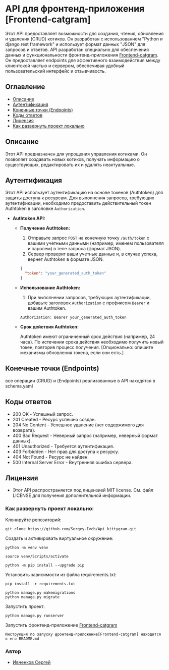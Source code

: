 # API для фронтенд-приложения [Frontend-catgram]

Этот API предоставляет возможности для создания, чтения, обновления и удаления (CRUD) котиков. Он разработан с использованием "Python и django rest framework" и использует формат данных "JSON" для запросов и ответов. API разработан специально для обеспечения данных и функциональности фронтенд-приложения [Frontend-catgram](https://github.com/Sergey-Ivch/Frontend-catgram). Он предоставляет endpoints для эффективного взаимодействия между клиентской частью и сервером, обеспечивая удобный пользовательский интерфейс и отзывчивость.

## Оглавление

*   [Описание](#описание)
*   [Аутентификация](#аутентификация)
*   [Конечные точки (Endpoints)](#конечные-точки-endpoints)
*   [Коды ответов](#коды-ответов)
*   [Лицензия](#лицензия)
*   [Как развернуть проект локально](#Как-развернуть-проект-локально)

## Описание

Этот API предназначен для упрощения управления котиками. Он позволяет создавать новых котиков, получать информацию о существующих, редактировать их и удалять неактуальные.

## Аутентификация

Этот API использует аутентификацию на основе токенов (Authtoken) для защиты доступа к ресурсам.  Для выполнения запросов, требующих аутентификации, необходимо предоставить действительный токен Authtoken в заголовке `Authorization`.

*   **Authtoken API:**

    *   **Получение Authtoken:**

        1.  Отправьте запрос `POST` на конечную точку `/auth/token` с вашими учетными данными (например, именем пользователя и паролем) в теле запроса (формат JSON).
        2.  Сервер проверит ваши учетные данные и, в случае успеха, вернет Authtoken в формате JSON.

        ```json
        {
          "token": "your_generated_auth_token"
        }
        ```

    *   **Использование Authtoken:**

        1.  При выполнении запросов, требующих аутентификации, добавьте заголовок `Authorization` с префиксом `Bearer` и вашим Authtoken.

        ```
        Authorization: Bearer your_generated_auth_token
        ```

    *   **Срок действия Authtoken:**

        Authtoken имеют ограниченный срок действия (например, 24 часа).  По истечении срока действия необходимо получить новый токен, повторив процесс получения.  [Опционально: опишите механизмы обновления токена, если они есть.]


## Конечные точки (Endpoints)

все операции (CRUD) и (Endpoints) реализованные в API находятся в schema.yaml


## Коды ответов
*   200 OK - Успешный запрос.
*   201 Created - Ресурс успешно создан.
*   204 No Content - Успешное удаление (нет содержимого для возврата).
*   400 Bad Request - Неверный запрос (например, неверный формат данных).
*   401 Unauthorized - Требуется аутентификация.
*   403 Forbidden - Нет прав для доступа к ресурсу.
*   404 Not Found - Ресурс не найден.
*   500 Internal Server Error - Внутренняя ошибка сервера.


## Лицензия
*   Этот API распространяется под лицензией MIT license. См. файл LICENSE для получения дополнительной информации.


### Как развернуть проект локально:

Клонируйте репозиторий:

```
git clone https://github.com/Sergey-Ivch/Api_kittygram.git
```

Cоздать и активировать виртуальное окружение:

```
python -m venv venv
```

```
source venv/Scripts/activate
```

```
python -m pip install --upgrade pip
```

Установить зависимости из файла requirements.txt:

```
pip install -r requirements.txt
```

```
python manage.py makemigrations
python manage.py migrate
```

Запустить проект:
```
python manage.py runserver
```

Запустить фронтенд-приложение [Frontend-catgram](https://github.com/Sergey-Ivch/Frontend-catgram)
```
Инструкция по запуску фронтенд-приложение[Frontend-catgram] находится в его README.md
```


### Автор
- [Ивченков Сергей](https://github.com/Sergey-Ivch)
